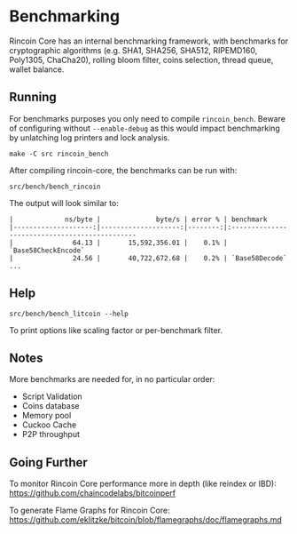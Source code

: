 Benchmarking
============

Rincoin Core has an internal benchmarking framework, with benchmarks
for cryptographic algorithms (e.g. SHA1, SHA256, SHA512, RIPEMD160, Poly1305, ChaCha20), rolling bloom filter, coins selection,
thread queue, wallet balance.

Running
---------------------

For benchmarks purposes you only need to compile `rincoin_bench`. Beware of configuring without `--enable-debug` as this would impact
benchmarking by unlatching log printers and lock analysis.

    make -C src rincoin_bench

After compiling rincoin-core, the benchmarks can be run with:

    src/bench/bench_rincoin

The output will look similar to:
```
|             ns/byte |              byte/s | error % | benchmark
|--------------------:|--------------------:|--------:|:----------------------------------------------
|               64.13 |       15,592,356.01 |    0.1% | `Base58CheckEncode`
|               24.56 |       40,722,672.68 |    0.2% | `Base58Decode`
...
```

Help
---------------------

    src/bench/bench_litcoin --help

To print options like scaling factor or per-benchmark filter.

Notes
---------------------
More benchmarks are needed for, in no particular order:
- Script Validation
- Coins database
- Memory pool
- Cuckoo Cache
- P2P throughput

Going Further
--------------------

To monitor Rincoin Core performance more in depth (like reindex or IBD): https://github.com/chaincodelabs/bitcoinperf

To generate Flame Graphs for Rincoin Core: https://github.com/eklitzke/bitcoin/blob/flamegraphs/doc/flamegraphs.md
